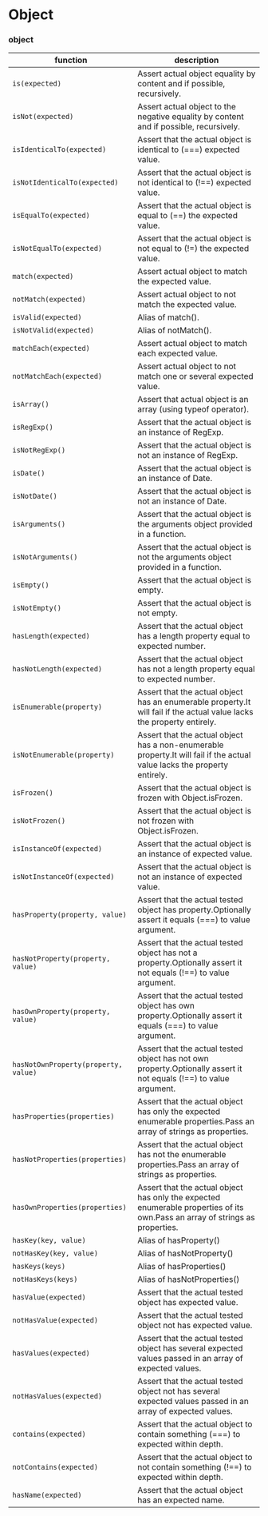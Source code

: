 # Object


### object

| function | description |
| --- | --- |
|` is(expected) `                   | Assert actual object equality by content and if possible, recursively. |
|` isNot(expected) `                | Assert actual object to the negative equality by content and if possible, recursively. |
|` isIdenticalTo(expected) `        | Assert that the actual object is identical to (===) expected value. |
|` isNotIdenticalTo(expected) `     | Assert that the actual object is not identical to (!==) expected value. |
|` isEqualTo(expected) `            | Assert that the actual object is equal to (==) the expected value. |
|` isNotEqualTo(expected) `         | Assert that the actual object is not equal to (!=) the expected value. |
|` match(expected) `                | Assert actual object to match the expected value. |
|` notMatch(expected) `             | Assert actual object to not match the expected value. |
|` isValid(expected) `              | Alias of match(). |
|` isNotValid(expected) `           | Alias of notMatch(). |
|` matchEach(expected) `            | Assert actual object to match each expected value. |
|` notMatchEach(expected) `         | Assert actual object to not match one or several expected value. |
|` isArray() `                      | Assert that actual object is an array (using typeof operator). |
|` isRegExp() `                     | Assert that the actual object is an instance of RegExp. |
|` isNotRegExp() `                  | Assert that the actual object is not an instance of RegExp. |
|` isDate() `                       | Assert that the actual object is an instance of Date. |
|` isNotDate() `                    | Assert that the actual object is not an instance of Date. |
|` isArguments() `                  | Assert that the actual object is the arguments object provided in a function. |
|` isNotArguments() `               | Assert that the actual object is not the arguments object provided in a function. |
|` isEmpty() `                      | Assert that the actual object is empty. |
|` isNotEmpty() `                   | Assert that the actual object is not empty. |
|` hasLength(expected) `            | Assert that the actual object has a length property equal to expected number. |
|` hasNotLength(expected) `         | Assert that the actual object has not a length property equal to expected number. |
|` isEnumerable(property) `         | Assert that the actual object has an enumerable property.It will fail if the actual value lacks the property entirely. |
|` isNotEnumerable(property) `      | Assert that the actual object has a non-enumerable property.It will fail if the actual value lacks the property entirely. |
|` isFrozen() `                     | Assert that the actual object is frozen with Object.isFrozen. |
|` isNotFrozen() `                  | Assert that the actual object is not frozen with Object.isFrozen. |
|` isInstanceOf(expected) `         | Assert that the actual object is an instance of expected value. |
|` isNotInstanceOf(expected) `      | Assert that the actual object is not an instance of expected value. |
|` hasProperty(property, value) `   | Assert that the actual tested object has property.Optionally assert it equals (===) to value argument. |
|` hasNotProperty(property, value) `  | Assert that the actual tested object has not a property.Optionally assert it not equals (!==) to value argument. |
|` hasOwnProperty(property, value) `  | Assert that the actual tested object has own property.Optionally assert it equals (===) to value argument. |
|` hasNotOwnProperty(property, value) `  | Assert that the actual tested object has not own property.Optionally assert it not equals (!==) to value argument. |
|` hasProperties(properties) `      | Assert that the actual object has only the expected enumerable properties.Pass an array of strings as properties. |
|` hasNotProperties(properties) `   | Assert that the actual object has not the enumerable properties.Pass an array of strings as properties. |
|` hasOwnProperties(properties) `   | Assert that the actual object has only the expected enumerable properties of its own.Pass an array of strings as properties. |
|` hasKey(key, value) `             | Alias of hasProperty() |
|` notHasKey(key, value) `          | Alias of hasNotProperty() |
|` hasKeys(keys) `                  | Alias of hasProperties() |
|` notHasKeys(keys) `               | Alias of hasNotProperties() |
|` hasValue(expected) `             | Assert that the actual tested object has expected value. |
|` notHasValue(expected) `          | Assert that the actual tested object not has expected value. |
|` hasValues(expected) `            | Assert that the actual tested object has several expected values passed in an array of expected values. |
|` notHasValues(expected) `         | Assert that the actual tested object not has several expected values passed in an array of expected values. |
|` contains(expected) `             | Assert that the actual object to contain something (===) to expected within depth. |
|` notContains(expected) `          | Assert that the actual object to not contain something (!==) to expected within depth. |
|` hasName(expected) `              | Assert that the actual object has an expected name. |




